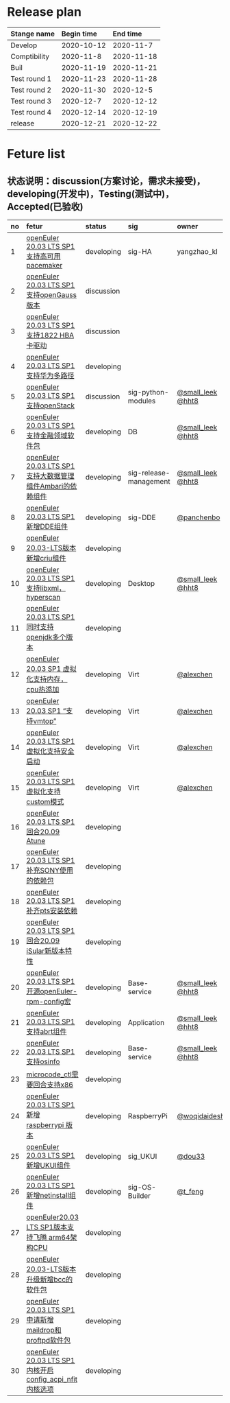# Release plan
|Stange name|Begin time|End time|
|:----------|:---------|:-------|
|Develop|2020-10-12|2020-11-7|
|Comptibility|2020-11-8|2020-11-18|
|Buil|2020-11-19|2020-11-21|
|Test round 1|2020-11-23|2020-11-28|
|Test round 2|2020-11-30|2020-12-5|
|Test round 3|2020-12-7|2020-12-12|
|Test round 4|2020-12-14|2020-12-19|
|release|2020-12-21|2020-12-22|

# Feture list
## 状态说明：discussion(方案讨论，需求未接受)，developing(开发中)，Testing(测试中)，Accepted(已验收)
|no|fetur|status|sig|owner|
|:----|:---|:---|:--|:----|
|1|[openEuler 20.03 LTS SP1支持高可用pacemaker](https://gitee.com/openeuler/release-management/issues/I23GH2?from=project-issue)|developing|sig-HA|yangzhao_kl|
|2|[openEuler 20.03 LTS SP1支持openGauss版本](https://gitee.com/openeuler/release-management/issues/I23GGW?from=project-issue)|discussion| | |
|3|[openEuler 20.03 LTS SP1支持1822 HBA卡驱动](https://gitee.com/openeuler/release-management/issues/I23GGR?from=project-issue)|discussion| | |
|4|[openEuler 20.03 LTS SP1支持华为多路径](https://gitee.com/openeuler/release-management/issues/I23GGO?from=project-issue)|developing| | |
|5|[openEuler 20.03 LTS SP1支持openStack](https://gitee.com/openeuler/release-management/issues/I23GGJ?from=project-issue)|discussion|sig-python-modules |[@small_leek](https://gitee.com/small_leek) [@hht8](https://gitee.com/hht8) |
|6|[openEuler 20.03 LTS SP1支持金融领域软件包](https://gitee.com/openeuler/release-management/issues/I23GG1?from=project-issue)|developing|DB |[@small_leek](https://gitee.com/small_leek) [@hht8](https://gitee.com/hht8) |
|7|[openEuler 20.03 LTS SP1支持大数据管理组件Ambari的依赖组件](https://gitee.com/openeuler/release-management/issues/I23GFY?from=project-issue)|developing|sig-release-management |[@small_leek](https://gitee.com/small_leek) [@hht8](https://gitee.com/hht8) |
|8|[openEuler 20.03 LTS SP1新增DDE组件](https://gitee.com/openeuler/release-management/issues/I23GFR?from=project-issue)|developing|sig-DDE|[@panchenbo](https://gitee.com/panchenbo)|
|9|[openEuler 20.03-LTS版本新增criu组件](https://gitee.com/openeuler/release-management/issues/I23GFP?from=project-issue)|developing| | |
|10|[openEuler 20.03 LTS SP1支持libxml，hyperscan](https://gitee.com/openeuler/release-management/issues/I23GFL?from=project-issue)|developing|Desktop |[@small_leek](https://gitee.com/small_leek) [@hht8](https://gitee.com/hht8) |
|11|[openEuler 20.03 LTS SP1同时支持openjdk多个版本](https://gitee.com/openeuler/release-management/issues/I23GFC?from=project-issue)|developing| | |
|12|[openEuler 20.03 SP1 虚拟化支持内存，cpu热添加](https://gitee.com/openeuler/release-management/issues/I23GF7?from=project-issue)|developing| Virt | [@alexchen](https://gitee.com/zhendongchen) |
|13|[openEuler 20.03 SP1 “支持vmtop”](https://gitee.com/openeuler/release-management/issues/I23GF2?from=project-issue)|developing| Virt | [@alexchen](https://gitee.com/zhendongchen) |
|14|[openEuler 20.03 LTS SP1虚拟化支持安全启动](https://gitee.com/openeuler/release-management/issues/I23GEY?from=project-issue)|developing| Virt | [@alexchen](https://gitee.com/zhendongchen) |
|15|[openEuler 20.03 LTS SP1虚拟化支持custom模式](https://gitee.com/openeuler/release-management/issues/I23GEU?from=project-issue)|developing| Virt | [@alexchen](https://gitee.com/zhendongchen) |
|16|[openEuler 20.03 LTS SP1回合20.09 Atune](https://gitee.com/openeuler/release-management/issues/I23GEM?from=project-issue)|developing| | |
|17|[openEuler 20.03 LTS SP1补充SONY使用的依赖包](https://gitee.com/openeuler/release-management/issues/I23GEG?from=project-issue)|developing| | |
|18|[openEuler 20.03 LTS SP1补齐pts安装依赖](https://gitee.com/openeuler/release-management/issues/I23GEC?from=project-issue)|developing| | |
|19|[openEuler 20.03 LTS SP1回合20.09 iSular新版本特性](https://gitee.com/openeuler/release-management/issues/I23GE8?from=project-issue)|developing| | |
|20|[openEuler 20.03 LTS SP1开源openEuler-rpm-config宏](https://gitee.com/openeuler/release-management/issues/I23GDZ?from=project-issue)|developing|Base-service |[@small_leek](https://gitee.com/small_leek) [@hht8](https://gitee.com/hht8) |
|21|[openEuler 20.03 LTS SP1支持abrt组件](https://gitee.com/openeuler/release-management/issues/I23GDU?from=project-issue)|developing|Application |[@small_leek](https://gitee.com/small_leek) [@hht8](https://gitee.com/hht8) |
|22|[openEuler 20.03 LTS SP1支持osinfo](https://gitee.com/openeuler/release-management/issues/I23GDP?from=project-issue)|developing|Base-service |[@small_leek](https://gitee.com/small_leek) [@hht8](https://gitee.com/hht8) |
|23|[microcode_ctl需要回合支持x86](https://gitee.com/openeuler/release-management/issues/I1RFVK?from=project-issue)|developing| | |
|24|[openEuler 20.03 LTS SP1新增 raspberrypi 版本](https://gitee.com/openeuler/release-management/issues/I1RMC1?from=project-issue)|developing|RaspberryPi|[@woqidaideshi](https://gitee.com/woqidaideshi)|
|25|[openEuler 20.03 LTS SP1新增UKUI组件](https://gitee.com/openeuler/release-management/issues/I1R54N?from=project-issue)|developing|sig_UKUI|[@dou33](https://gitee.com/dou33)|
|26|[openEuler 20.03 LTS SP1新增netinstall组件](https://gitee.com/openeuler/release-management/issues/I1Y26A?from=project-issue)|developing|sig-OS-Builder|[@t_feng](https://gitee.com/t_feng)|
|27|[openEuler20.03 LTS SP1版本支持飞腾 arm64架构CPU](https://gitee.com/openeuler/release-management/issues/I1RXGT?from=project-issue)|developing|||
|28|[openEuler 20.03-LTS版本升级新增bcc的软件包](https://gitee.com/openeuler/release-management/issues/I1O7RM?from=project-issue)|developing|||
|29|[openEuler 20.03 LTS SP1申请新增maildrop和proftpd软件包](https://gitee.com/openeuler/release-management/issues/I1TWXG?from=project-issue)|developing|||
|30|[openEuler 20.03 LTS SP1内核开启config_acpi_nfit内核选项](https://gitee.com/openeuler/release-management/issues/I26KWQ?from=project-issue)|developing|||